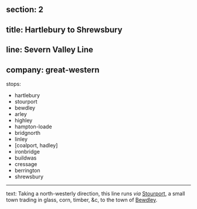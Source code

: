 section: 2
----
title: Hartlebury to Shrewsbury
----
line: Severn Valley Line
----
company: great-western
----
stops:
- hartlebury
- stourport
- bewdley
- arley
- highley
- hampton-loade
- bridgnorth
- linley
- [coalport, hadley]
- ironbridge
- buildwas
- cressage
- berrington
- shrewsbury
----
text: Taking a north-westerly direction, this line runs *via* [Stourport](/stations/stourport/), a small town trading in glass, corn, timber, &c, to the town of [Bewdley](/stations/bewdley).
